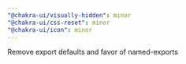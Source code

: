 ```yaml
---
"@chakra-ui/visually-hidden": minor
"@chakra-ui/css-reset": minor
"@chakra-ui/icon": minor
---
```


Remove export defaults and favor of named-exports

